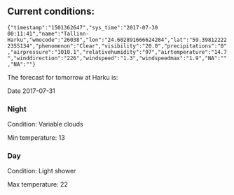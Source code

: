 ## Current conditions: 
 ``` {"timestamp":"1501362647","sys_time":"2017-07-30 00:11:41","name":"Tallinn-Harku","wmocode":"26038","lon":"24.602891666624284","lat":"59.398122222355134","phenomenon":"Clear","visibility":"20.0","precipitations":"0","airpressure":"1010.1","relativehumidity":"97","airtemperature":"14.7","winddirection":"226","windspeed":"1.3","windspeedmax":"1.9","NA":"","NA":""} ```

 The forecast for tomorrow at Harku is: 

Date 2017-07-31 

### Night 

Condition: Variable clouds 

Min temperature: 13 

### Day 

Condition: Light shower 

Max temperature: 22 

